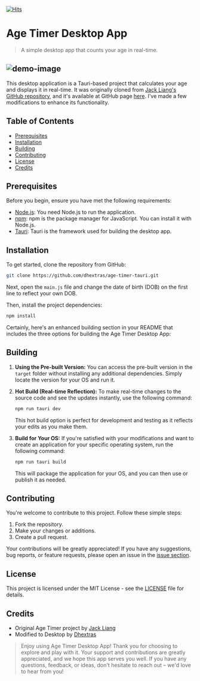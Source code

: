 [![Hits](https://hits.seeyoufarm.com/api/count/incr/badge.svg?url=https%3A%2F%2Fgithub.com%2Fdhextras%2Fage-timer-tauri%2F&count_bg=%2367D08D&title_bg=%236F6F6F&icon=&icon_color=%23E7E7E7&title=Visits&edge_flat=false)](https://hits.seeyoufarm.com)

# Age Timer Desktop App

> A simple desktop app that counts your age in real-time.

![demo-image](https://github.com/dhextras/group-chat-firebase/assets/104954857/1b56d7d1-17de-4d6c-9711-5650c17c7698)
---

This desktop application is a Tauri-based project that calculates your age and displays it in real-time. It was originally cloned from [Jack Liang's GitHub repository](https://github.com/jacky-liang/age-timer), and it's available at GitHub page [here](https://jacky-liang.github.io/age-timer/). I've made a few modifications to enhance its functionality.

## Table of Contents
- [Prerequisites](#prerequisites)
- [Installation](#installation)
- [Building](#building)
- [Contributing](#contributing)
- [License](#license)
- [Credits](#credits)

## Prerequisites

Before you begin, ensure you have met the following requirements:

- [Node.js](https://nodejs.org/): You need Node.js to run the application.
- [npm](https://www.npmjs.com/): npm is the package manager for JavaScript. You can install it with Node.js.
- [Tauri](https://tauri.app/v1/guides/getting-started/setup/): Tauri is the framework used for building the desktop app.

## Installation

To get started, clone the repository from GitHub:

```bash
git clone https://github.com/dhextras/age-timer-tauri.git
```

Next, open the `main.js` file and change the date of birth (DOB) on the first line to reflect your own DOB.

Then, install the project dependencies:

```bash
npm install
```

Certainly, here's an enhanced building section in your README that includes the three options for building the Age Timer Desktop App:

## Building

1. **Using the Pre-built Version:** You can access the pre-built version in the `target` folder without installing any additional dependencies. Simply locate the version for your OS and run it.

2. **Hot Build (Real-time Reflection):** To make real-time changes to the source code and see the updates instantly, use the following command:

   ```bash
   npm run tauri dev
   ```

   This hot build option is perfect for development and testing as it reflects your edits as you make them.

3. **Build for Your OS:** If you're satisfied with your modifications and want to create an application for your specific operating system, run the following command:

   ```bash
   npm run tauri build
   ```

   This will package the application for your OS, and you can then use or publish it as needed.

## Contributing

You're welcome to contribute to this project. Follow these simple steps:

1. Fork the repository.
2. Make your changes or additions.
3. Create a pull request.

Your contributions will be greatly appreciated! If you have any suggestions, bug reports, or feature requests, please open an issue in the [issue section](https://github.com/dhextras/age-timer-tauri/issues).


## License

This project is licensed under the MIT License - see the [LICENSE](LICENSE) file for details.

## Credits

- Original Age Timer project by [Jack Liang](https://github.com/jacky-liang)
- Modified to Desktop by [Dhextras](https://github.com/dhextras)

> Enjoy using Age Timer Desktop App! Thank you for choosing to explore and play with it. Your support and contributions are greatly appreciated, and we hope this app serves you well. If you have any questions, feedback, or ideas, don't hesitate to reach out – we'd love to hear from you!
